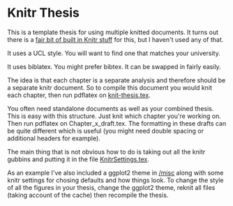 Knitr Thesis
===========


This is a template thesis for using multiple knitted documents.
It turns out there is a [fair bit of built in Knitr stuff](http://yihui.name/knitr/demo/child/) for this, but I haven't used any of that.

It uses a UCL style.
You will want to find one that matches your university.

It uses biblatex. 
You might prefer bibtex. 
It can be swapped in fairly easily.

The idea is that each chapter is a separate analysis and therefore should be a separate knitr document.
So to compile this document you would knit each chapter, then run pdflatex on [knit-thesis.tex](knit-thesis.tex).

You often need standalone documents as well as your combined thesis.
This is easy with this structure.
Just knit which chapter you're working on.
Then run pdflatex on Chapter_x_draft.tex.
The formatting in these drafts can be quite different which is useful (you might need double spacing or additional headers for example).

The main thing that is not obvious how to do is taking out all the knitr gubbins and putting it in the file  [KnitrSettings.tex](KnitrSettings.tex).

As an example I've also included a ggplot2 theme in [/misc](/misc) along with some knitr settings for chosing defaults and how things look.
To change the style of all the figures in your thesis, change the ggplot2 theme, reknit all files (taking account of the cache) then recompile the thesis.

